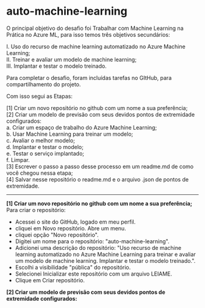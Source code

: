 # auto-machine-learning
O principal objetivo do desafio foi Trabalhar com Machine Learning na Prática no Azure ML, para isso temos três objetivos secundários:

I. Uso do recurso de machine learning automatizado no Azure Machine Learning;   
II. Treinar e avaliar um modelo de machine learning;  
III. Implantar e testar o modelo treinado.  

Para completar o desafio, foram incluídas tarefas no GItHub, para compartilhamento do projeto. 

Com isso segui as Etapas:

[1] Criar um novo repositório no github com um nome a sua preferência;  
[2] Criar um modelo de previsão com seus devidos pontos de extremidade configurados:  
        a. Criar um espaço de trabalho do Azure Machine Learning;  
        b. Usar  Machine Learning para treinar um modelo;  
        c. Avaliar o melhor modelo;  
        d. Implantar e testar o modelo;  
        e. Testar o serviço implantado;  
        f. Limpar.  
[3] Escrever o passo a passo desse processo em um readme.md de como você chegou nessa etapa;  
[4] Salvar nesse repositório o readme.md e o arquivo .json de pontos de extremidade.  


-------------------
**[1] Criar um novo repositório no github com um nome a sua preferência;**  
Para criar o repositório:
- Acessei o site do GitHub, logado em meu perfil.  
- cliquei em Novo repositório. Abre um menu.  
- cliquei opção "Novo repositório".  
- Digitei um nome para o repositório: "auto-machine-learning".  
- Adicionei uma descrição do repositório: "Uso recurso de machine learning automatizado no Azure Machine Learning para treinar e avaliar um modelo de machine learning. Implantar e testar o modelo treinado.".  
- Escolhi a visibilidade "pública" do repositório.  
- Selecionei Inicializar este repositório com um arquivo LEIAME.  
- Clique em Criar repositório.  

**[2] Criar um modelo de previsão com seus devidos pontos de extremidade configurados:**  
  

